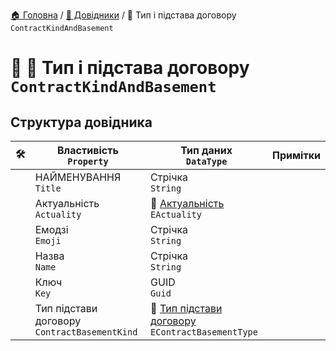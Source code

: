 ﻿[🏠 Головна](../README.MD) / [📘 Довідники](./README.MD) / 📘 Тип і підстава договору `ContractKindAndBasement`

# 🚧 📘 Тип і підстава договору `ContractKindAndBasement`

## Структура довідника

|🛠️| Властивість </br> `Property` | Тип даних </br> `DataType` | Примітки |
|---|---|---|---|
|| НАЙМЕНУВАННЯ </br> `Title` | Стрічка </br> `String` |  |
|| Актуальність </br> `Actuality` | 🎲 [Актуальність](../Enums/EActuality.md) </br> `EActuality` |  |
|| Емодзі </br> `Emoji` | Стрічка </br> `String` |  |
|| Назва </br> `Name` | Стрічка </br> `String` |  |
|| Ключ </br> `Key` | GUID </br> `Guid` |  |
|| Тип підстави договору </br> `ContractBasementKind` | 🎲 [Тип підстави договору](../Enums/EContractBasementType.md) </br> `EContractBasementType` |  |